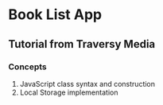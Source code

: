 # Book List App
## Tutorial from Traversy Media

### Concepts
1. JavaScript class syntax and construction
2. Local Storage implementation

